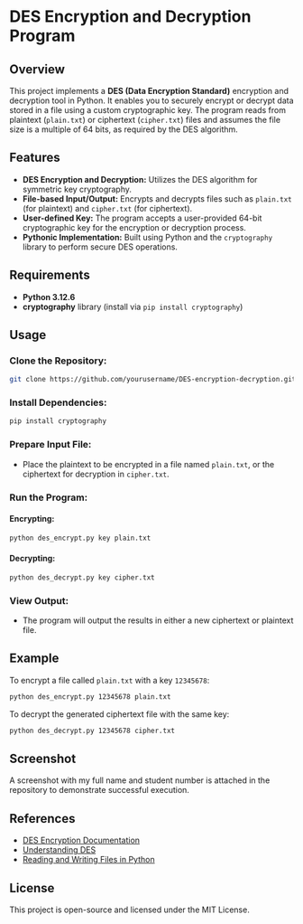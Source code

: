 
# DES Encryption and Decryption Program

## Overview
This project implements a **DES (Data Encryption Standard)** encryption and decryption tool in Python. It enables you to securely encrypt or decrypt data stored in a file using a custom cryptographic key. The program reads from plaintext (`plain.txt`) or ciphertext (`cipher.txt`) files and assumes the file size is a multiple of 64 bits, as required by the DES algorithm.

## Features
- **DES Encryption and Decryption:** Utilizes the DES algorithm for symmetric key cryptography.
- **File-based Input/Output:** Encrypts and decrypts files such as `plain.txt` (for plaintext) and `cipher.txt` (for ciphertext).
- **User-defined Key:** The program accepts a user-provided 64-bit cryptographic key for the encryption or decryption process.
- **Pythonic Implementation:** Built using Python and the `cryptography` library to perform secure DES operations.

## Requirements
- **Python 3.12.6**
- **cryptography** library (install via `pip install cryptography`)

## Usage

### Clone the Repository:
```bash
git clone https://github.com/yourusername/DES-encryption-decryption.git
```

### Install Dependencies:
```bash
pip install cryptography
```

### Prepare Input File:
- Place the plaintext to be encrypted in a file named `plain.txt`, or the ciphertext for decryption in `cipher.txt`.

### Run the Program:

#### Encrypting:
```bash
python des_encrypt.py key plain.txt
```

#### Decrypting:
```bash
python des_decrypt.py key cipher.txt
```

### View Output:
- The program will output the results in either a new ciphertext or plaintext file.

## Example

To encrypt a file called `plain.txt` with a key `12345678`:

```bash
python des_encrypt.py 12345678 plain.txt
```

To decrypt the generated ciphertext file with the same key:

```bash
python des_decrypt.py 12345678 cipher.txt
```

## Screenshot
A screenshot with my full name and student number is attached in the repository to demonstrate successful execution.

## References
- [DES Encryption Documentation](https://cryptography.io/en/latest/hazmat/primitives/symmetric-encryption/?highlight=des)
- [Understanding DES](https://www.geeksforgeeks.org/data-encryption-standard-des-set-1/)
- [Reading and Writing Files in Python](https://realpython.com/read-write-files-python/)

## License
This project is open-source and licensed under the MIT License.
